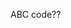 ABC code??
<!---
Alfavitcode/Alfavitcode is a ✨ special ✨ repository because its `README.md` (this file) appears on your GitHub profile.
You can click the Preview link to take a look at your changes.
--->
